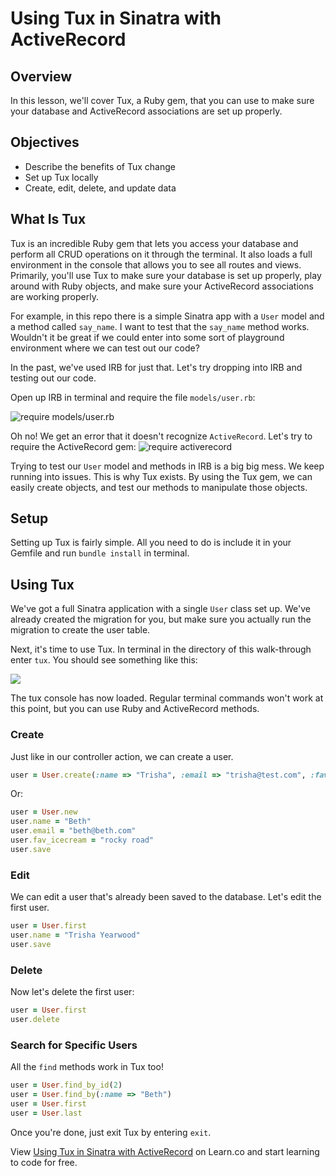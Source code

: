 # Using Tux in Sinatra with ActiveRecord

## Overview

In this lesson, we'll cover Tux, a Ruby gem, that you can use to make sure your database and ActiveRecord associations are set up properly. 

## Objectives

* Describe the benefits of Tux
change
* Set up Tux locally
* Create, edit, delete, and update data

## What Is Tux

Tux is an incredible Ruby gem that lets you access your database and perform all CRUD operations on it through the terminal. It also loads a full environment in the console that allows you to see all routes and views. Primarily, you'll use Tux to make sure your database is set up properly, play around with Ruby objects, and make sure your ActiveRecord associations are working properly.

For example, in this repo there is a simple Sinatra app with a `User` model and a method called `say_name`. I want to test that the `say_name` method works. Wouldn't it be great if we could enter into some sort of playground environment where we can test out our code?

In the past, we've used IRB for just that. Let's try dropping into IRB and testing out our code. 

Open up IRB in terminal and require the file `models/user.rb`:

![require models/user.rb](http://readme-pics.s3.amazonaws.com/sinatra-tux-irb-error.png)

Oh no! We get an error that it doesn't recognize `ActiveRecord`. Let's try to require the ActiveRecord gem:
![require activerecord](http://readme-pics.s3.amazonaws.com/sinatra-tux-irb-error2.png)

Trying to test our `User` model and methods in IRB is a big big mess. We keep running into issues. This is why Tux exists. By using the Tux gem, we can easily create objects, and test our methods to manipulate those objects.

## Setup

Setting up Tux is fairly simple. All you need to do is include it in your Gemfile and run `bundle install` in terminal.

## Using Tux

We've got a full Sinatra application with a single `User` class set up. We've already created the migration for you, but make sure you actually run the migration to create the user table.

Next, it's time to use Tux. In terminal in the directory of this walk-through enter `tux`. You should see something like this:

<img src="https://curriculum-content.s3.amazonaws.com/web-development/Sinatra/Tux.png">

The tux console has now loaded. Regular terminal commands won't work at this point, but you can use Ruby and ActiveRecord methods.

### Create

Just like in our controller action, we can create a user.

```ruby
user = User.create(:name => "Trisha", :email => "trisha@test.com", :fav_icecream => "mint chocolate chip")
```

Or:

```ruby
user = User.new
user.name = "Beth"
user.email = "beth@beth.com"
user.fav_icecream = "rocky road"
user.save
```

### Edit

We can edit a user that's already been saved to the database. Let's edit the first user.

```ruby
user = User.first
user.name = "Trisha Yearwood"
user.save
```

### Delete

Now let's delete the first user:

```ruby
user = User.first
user.delete
```

### Search for Specific Users

All the `find` methods work in Tux too!

```ruby
user = User.find_by_id(2)
user = User.find_by(:name => "Beth")
user = User.first
user = User.last
```

Once you're done, just exit Tux by entering `exit`.

<p data-visibility='hidden'>View <a href='https://learn.co/lessons/sinatra-activerecord-using-tux' title='Using Tux in Sinatra with ActiveRecord'>Using Tux in Sinatra with ActiveRecord</a> on Learn.co and start learning to code for free.</p>
